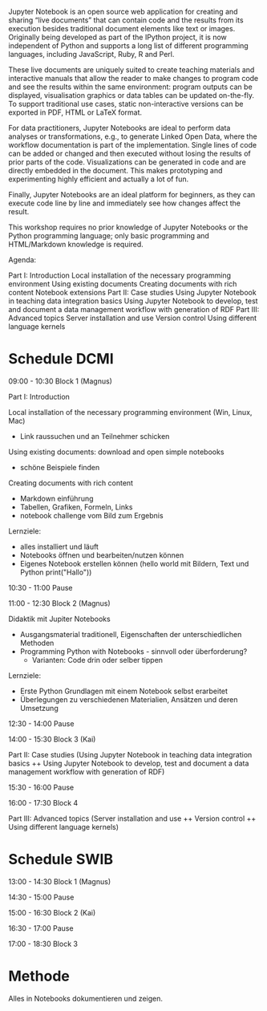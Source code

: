 Jupyter Notebook is an open source web application for creating and sharing “live documents” that can contain code and the results from its execution besides traditional document elements like text or images. Originally being developed as part of the IPython project, it is now independent of Python and supports a long list of different programming languages, including JavaScript, Ruby, R and Perl.

These live documents are uniquely suited to create teaching materials and interactive manuals that allow the reader to make changes to program code and see the results within the same environment: program outputs can be displayed, visualisation graphics or data tables can be updated on-the-fly. To support traditional use cases, static non-interactive versions can be exported in PDF, HTML or LaTeX format.

For data practitioners, Jupyter Notebooks are ideal to perform data analyses or transformations, e.g., to generate Linked Open Data, where the workflow documentation is part of the implementation. Single lines of code can be added or changed and then executed without losing the results of prior parts of the code. Visualizations can be generated in code and are directly embedded in the document. This makes prototyping and experimenting highly efficient and actually a lot of fun.

Finally, Jupyter Notebooks are an ideal platform for beginners, as they can execute code line by line and immediately see how changes affect the result.

This workshop requires no prior knowledge of Jupyter Notebooks or the Python programming language; only basic programming and HTML/Markdown knowledge is required.

Agenda:

Part I: Introduction
Local installation of the necessary programming environment
Using existing documents
Creating documents with rich content
Notebook extensions
Part II: Case studies
Using Jupyter Notebook in teaching data integration basics
Using Jupyter Notebook to develop, test and document a data management workflow with generation of RDF
Part III: Advanced topics
Server installation and use
Version control
Using different language kernels


# Schedule DCMI

09:00 - 10:30 Block 1 (Magnus)

Part I: Introduction

Local installation of the necessary programming environment
(Win, Linux, Mac) 

- Link raussuchen und an Teilnehmer schicken

Using existing documents: download and open simple notebooks

- schöne Beispiele finden

Creating documents with rich content
 - Markdown einführung
 - Tabellen, Grafiken, Formeln, Links
 - notebook challenge vom Bild zum Ergebnis
   
Lernziele: 
- alles installiert und läuft
- Notebooks öffnen und bearbeiten/nutzen können
- Eigenes Notebook erstellen können (hello world mit Bildern, Text und Python print("Hallo"))


10:30 - 11:00 Pause

11:00 - 12:30 Block 2 (Magnus)

Didaktik mit Jupiter Notebooks

- Ausgangsmaterial traditionell, Eigenschaften der unterschiedlichen Methoden
- Programming Python with Notebooks - sinnvoll oder überforderung?
  - Varianten: Code drin oder selber tippen

Lernziele:
- Erste Python Grundlagen mit einem Notebook selbst erarbeitet
- Überlegungen zu verschiedenen Materialien, Ansätzen und deren Umsetzung
 

12:30 - 14:00 Pause

14:00 - 15:30 Block 3 (Kai)

Part II: Case studies (Using Jupyter Notebook in teaching data integration basics ++ Using Jupyter Notebook to develop, test and document a data management workflow with generation of RDF)


15:30 - 16:00 Pause

16:00 - 17:30 Block 4

Part III: Advanced topics (Server installation and use ++ Version control ++ Using different language kernels)


# Schedule SWIB

13:00 - 14:30 Block 1 (Magnus)



14:30 - 15:00 Pause

15:00 - 16:30 Block 2 (Kai)


16:30 - 17:00 Pause

17:00 - 18:30 Block 3


# Methode

Alles in Notebooks dokumentieren und zeigen.
